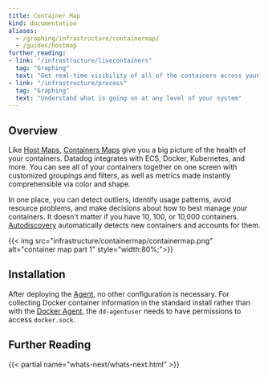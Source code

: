 ```yaml
---
title: Container Map
kind: documentation
aliases:
  - /graphing/infrastructure/containermap/
  - /guides/hostmap
further_reading:
- link: "/infrastructure/livecontainers"
  tag: "Graphing"
  text: "Get real-time visibility of all of the containers across your environment"
- link: "/infrastructure/process"
  tag: "Graphing"
  text: "Understand what is going on at any level of your system"
---
```


## Overview

Like [Host Maps][1], [Containers Maps][2] give you a big picture of the health of your containers. Datadog integrates with ECS, Docker, Kubernetes, and more. You can see all of your containers together on one screen with customized groupings and filters, as well as metrics made instantly comprehensible via color and shape.

In one place, you can detect outliers, identify usage patterns, avoid resource problems, and make decisions about how to best manage your containers. It doesn't matter if you have 10, 100, or 10,000 containers. [Autodiscovery][3] automatically detects new containers and accounts for them.

{{< img src="infrastructure/containermap/containermap.png" alt="container map part 1"  style="width:80%;">}}

## Installation

After deploying the [Agent][4], no other configuration is necessary. For collecting Docker container information in the standard install rather than with the [Docker Agent][5], the `dd-agentuser` needs to have permissions to access `docker.sock`.

## Further Reading

{{< partial name="whats-next/whats-next.html" >}}

[1]: /infrastructure/hostmap
[2]: https://app.datadoghq.com/infrastructure/map?node_type=container
[3]: /agent/autodiscovery
[4]: /agent
[5]: /agent/docker
